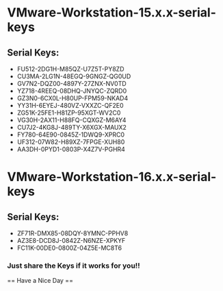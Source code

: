 
# VMware-Workstation-15.x.x-serial-keys

## Serial Keys:

- FU512-2DG1H-M85QZ-U7Z5T-PY8ZD
- CU3MA-2LG1N-48EGQ-9GNGZ-QG0UD
- GV7N2-DQZ00-4897Y-27ZNX-NV0TD
- YZ718-4REEQ-08DHQ-JNYQC-ZQRD0
- GZ3N0-6CX0L-H80UP-FPM59-NKAD4
- YY31H-6EYEJ-480VZ-VXXZC-QF2E0
- ZG51K-25FE1-H81ZP-95XGT-WV2C0
- VG30H-2AX11-H88FQ-CQXGZ-M6AY4
- CU7J2-4KG8J-489TY-X6XGX-MAUX2
- FY780-64E90-0845Z-1DWQ9-XPRC0
- UF312-07W82-H89XZ-7FPGE-XUH80
- AA3DH-0PYD1-0803P-X4Z7V-PGHR4

# VMware-Workstation-16.x.x-serial-keys

## Serial Keys:

- ZF71R-DMX85-08DQY-8YMNC-PPHV8
- AZ3E8-DCD8J-0842Z-N6NZE-XPKYF
- FC11K-00DE0-0800Z-04Z5E-MC8T6

### Just share the Keys if it works for you!!

== Have a Nice Day ==
